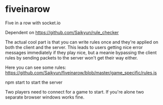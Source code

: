 # fiveinarow
Five in a row with socket.io

Dependent on https://github.com/Saikyun/rule_checker

The actual cool part is that you can write rules once and they're applied on both the client and the server. This leads to users getting nice error messages immediately if they play nice, but a meanie bypassing the client rules by sending packets to the server won't get their way either.

Here you can see some rules: https://github.com/Saikyun/fiveinarow/blob/master/game_specific/rules.js

npm start to start the server

Two players need to connect for a game to start. If you're alone two separate browser windows works fine.
